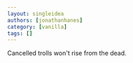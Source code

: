 ```yaml
---
layout: singleidea
authors: [jonathanhanes]
category: [vanilla]
tags: []
---
```

Cancelled trolls won't rise from the dead.
